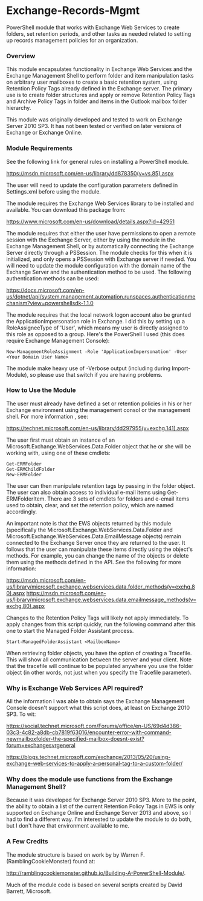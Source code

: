 # Exchange-Records-Mgmt

PowerShell module that works with Exchange Web Services to create folders, set retention periods, and other tasks as needed related to setting up records management policies for an organization.

### Overview

This module encapsulates functionality in Exchange Web Services and the Exchange Management Shell to perform folder and item manipulation tasks on arbitrary user mailboxes to create a basic retention system, using Retention Policy Tags already defined in the Exchange server.  The primary use is to create folder structures and apply or remove Retention Policy Tags and Archive Policy Tags in folder and items in the Outlook mailbox folder hierarchy.  

This module was originally developed and tested to work on Exchange Server 2010 SP3.  It has not been tested or verified on later versions of Exchange or Exchange Online.

### Module Requirements 

See the following link for general rules on installing a PowerShell module.  

https://msdn.microsoft.com/en-us/library/dd878350(v=vs.85).aspx

The user will need to update the configuration parameters defined in Settings.xml before using the module.

The module requires the Exchange Web Services library to be installed and available.  You can download this package from:  

https://www.microsoft.com/en-us/download/details.aspx?id=42951

The module requires that either the user have permissions to open a remote session with the Exchange Server, either by using the module in the Exchange Management Shell, or by automatically connecting the Exchange Server directly through a PSSession.  The module checks for this when it is initialized, and only opens a PSSession with Exchange server if needed.  You will need to update the module configuration with the domain name of the Exchange Server and the authentication method to be used.  The following authentication methods can be used:

https://docs.microsoft.com/en-us/dotnet/api/system.management.automation.runspaces.authenticationmechanism?view=powershellsdk-1.1.0

The module requires that the local network logon account also be granted the ApplicationImpersonation role in Exchange.  I did this by setting up a RoleAssigneeType of 'User', which means my user is directly assigned to this role as opposed to a group.  Here's the PowerShell I used (this does require Exchange Management Console):

`New-ManagementRoleAssignment -Role 'ApplicationImpersonation' -User <Your Domain User Name>`

The module make heavy use of -Verbose output (including during Import-Module), so please use that switch if you are having problems.  

### How to Use the Module

The user must already have defined a set or retention policies in his or her Exchange environment using the management consol or the management shell.  For more information , see: 

https://technet.microsoft.com/en-us/library/dd297955(v=exchg.141).aspx

The user first must obtain an instance of an Microsoft.Exchange.WebServices.Data.Folder object that he or she will be working with, using one of these cmdlets:

    Get-ERMFolder
    Get-ERMChildFolder
    New-ERMFolder

The user can then manipulate retention tags by passing in the folder object.  The user can also obtain access to individual e-mail items using Get-ERMFolderItem.  There are 3 sets of cmdlets for folders and e-email items used to obtain, clear, and set the retention policy, which are named accordingly. 

An important note is that the EWS objects returned by this module (specifically the Microsoft.Exchange.WebServices.Data.Folder and Microsoft.Exchange.WebServices.Data.EmailMessage objects) remain connected to the Exchange Server once they are returned to the user.  It follows that the user can manipulate these items directly using the object's methods.  For example, you can change the name of the objects or delete them using the methods defined in the API.  See the following for more information:

https://msdn.microsoft.com/en-us/library/microsoft.exchange.webservices.data.folder_methods(v=exchg.80).aspx
https://msdn.microsoft.com/en-us/library/microsoft.exchange.webservices.data.emailmessage_methods(v=exchg.80).aspx

Changes to the Retention Policy Tags will likely not apply immediately.  To apply changes from this script quickly, run the following command after this one to
start the Managed Folder Assistant process.  

    Start-ManagedFolderAssistant <MailboxName>

When retrieving folder objects, you have the option of creating a Tracefile.  This will show all communication between the server and your client.  Note that the tracefile will continue to be populated anywhere you use the folder object (in other words, not just when you specify the Tracefile parameter). 

### Why is Exchange Web Services API required?

All the information I was able to obtain says the Exchange Management Console doesn't support what this script does, at least on Exchange 2010 SP3. To wit:

https://social.technet.microsoft.com/Forums/office/en-US/69d4d386-03c3-4c82-a8db-cb7819f63016/encounter-error-with-command-newmailboxfolder-the-specified-mailbox-doesnt-exist?forum=exchangesvrgeneral

https://blogs.technet.microsoft.com/exchange/2013/05/20/using-exchange-web-services-to-apply-a-personal-tag-to-a-custom-folder/

### Why does the module use functions from the Exchange Management Shell?

Because it was developed for Exchange Server 2010 SP3.  More to the point, the ability to obtain a list of the current Retention Policy Tags in EWS is only supported on Exchange Online and Exchange Server 2013 and above, so I had to find a different way.  I'm interested to update the module to do both, but I don't have that environment available to me.    

### A Few Credits

The module structure is based on work by by Warren F. (RamblingCookieMonster) found at:  

http://ramblingcookiemonster.github.io/Building-A-PowerShell-Module/.

Much of the module code is based on several scripts created by David Barrett, Microsoft.

